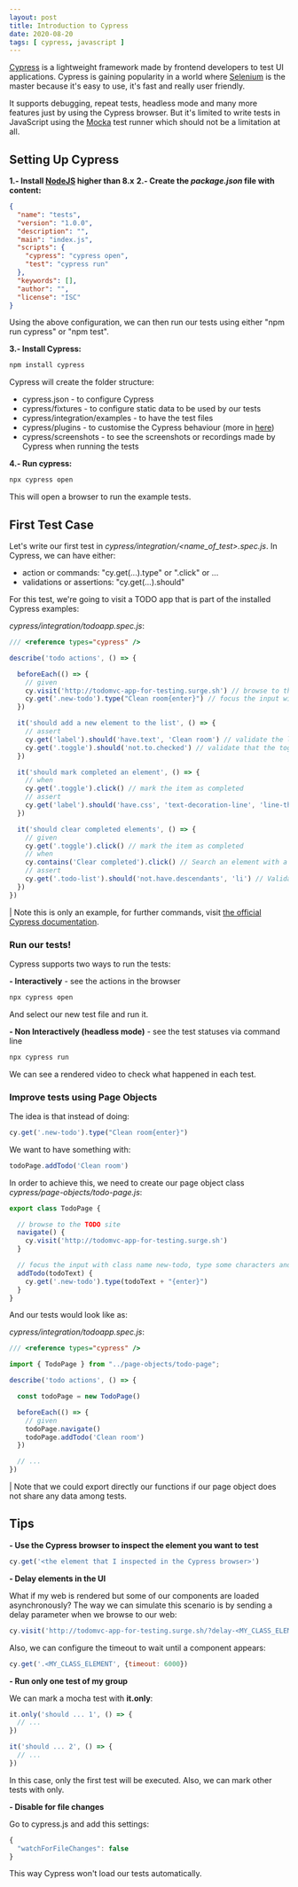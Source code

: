 ```yaml
---
layout: post
title: Introduction to Cypress
date: 2020-08-20
tags: [ cypress, javascript ]
---
```


[Cypress](https://www.cypress.io/) is a lightweight framework made by frontend developers to test UI applications. Cypress is gaining popularity in a world where [Selenium](https://www.selenium.dev/) is the master because it's easy to use, it's fast and really user friendly. 

It supports debugging, repeat tests, headless mode and many more features just by using the Cypress browser. But it's limited to write tests in JavaScript using the [Mocka](https://mochajs.org/) test runner which should not be a limitation at all.

## Setting Up Cypress

**1.- Install [NodeJS](https://nodejs.org/en/) higher than 8.x**
**2.- Create the _package.json_ file with content:**

```json
{
  "name": "tests",
  "version": "1.0.0",
  "description": "",
  "main": "index.js",
  "scripts": {
    "cypress": "cypress open",
    "test": "cypress run"
  },
  "keywords": [],
  "author": "",
  "license": "ISC"
}
```

Using the above configuration, we can then run our tests using either "npm run cypress" or "npm test".

**3.- Install Cypress:**

```sh
npm install cypress
```

Cypress will create the folder structure:

- cypress.json - to configure Cypress
- cypress/fixtures - to configure static data to be used by our tests
- cypress/integration/examples - to have the test files
- cypress/plugins - to customise the Cypress behaviour (more in [here](https://docs.cypress.io/guides/tooling/plugins-guide.html#Use-Cases))
- cypress/screenshots - to see the screenshots or recordings made by Cypress when running the tests

**4.- Run cypress:**

```sh
npx cypress open
```

This will open a browser to run the example tests. 

## First Test Case

Let's write our first test in *cypress/integration/<name_of_test>.spec.js*. In Cypress, we can have either:

- action or commands: "cy.get(...).type" or ".click" or ...
- validations or assertions: "cy.get(...).should"

For this test, we're going to visit a TODO app that is part of the installed Cypress examples:

_cypress/integration/todoapp.spec.js_:
```js
/// <reference types="cypress" />

describe('todo actions', () => {

  beforeEach(() => {
    // given
    cy.visit('http://todomvc-app-for-testing.surge.sh') // browse to this URL
    cy.get('.new-todo').type("Clean room{enter}") // focus the input with class name new-todo, type some characters and click enter
  })

  it('should add a new element to the list', () => {
    // assert
    cy.get('label').should('have.text', 'Clean room') // validate the label is created with expected content
    cy.get('.toggle').should('not.to.checked') // validate that the toggle is not checked
  })

  it('should mark completed an element', () => {
    // when
    cy.get('.toggle').click() // mark the item as completed
    // assert
    cy.get('label').should('have.css', 'text-decoration-line', 'line-through') // validate the label is updated
  })

  it('should clear completed elements', () => {
    // given
    cy.get('.toggle').click() // mark the item as completed
    // when
    cy.contains('Clear completed').click() // Search an element with a text containing 'Clear completed' and click it.
    // assert
    cy.get('.todo-list').should('not.have.descendants', 'li') // Validate that the are no more items
  })
})
```

| Note this is only an example, for further commands, visit [the official Cypress documentation](https://docs.cypress.io/api/api/table-of-contents.html).

### Run our tests!

Cypress supports two ways to run the tests:

**- Interactively** - see the actions in the browser

```sh
npx cypress open
```

And select our new test file and run it.

**- Non Interactively (headless mode)** - see the test statuses via command line

```sh
npx cypress run
```

We can see a rendered video to check what happened in each test.

### Improve tests using Page Objects

The idea is that instead of doing:

```js
cy.get('.new-todo').type("Clean room{enter}")
```

We want to have something with:

```js
todoPage.addTodo('Clean room')
```

In order to achieve this, we need to create our page object class _cypress/page-objects/todo-page.js_:

```js
export class TodoPage {

  // browse to the TODO site
  navigate() {
    cy.visit('http://todomvc-app-for-testing.surge.sh')
  }

  // focus the input with class name new-todo, type some characters and click enter
  addTodo(todoText) {
    cy.get('.new-todo').type(todoText + "{enter}")
  }
}
```

And our tests would look like as:

_cypress/integration/todoapp.spec.js_:
```js
/// <reference types="cypress" />

import { TodoPage } from "../page-objects/todo-page";

describe('todo actions', () => {

  const todoPage = new TodoPage()

  beforeEach(() => {
    // given
    todoPage.navigate()
    todoPage.addTodo('Clean room')
  })

  // ...
})
```

| Note that we could export directly our functions if our page object does not share any data among tests.

## Tips

**- Use the Cypress browser to inspect the element you want to test**

```js
cy.get('<the element that I inspected in the Cypress browser>')
```

**- Delay elements in the UI**

What if my web is rendered but some of our components are loaded asynchronously? The way we can simulate this scenario is by sending a delay parameter when we browse to our web:

```js
cy.visit('http://todomvc-app-for-testing.surge.sh/?delay-<MY_CLASS_ELEMENT=3000') // 3 sec
```

Also, we can configure the timeout to wait until a component appears:

```js
cy.get('.<MY_CLASS_ELEMENT', {timeout: 6000})
```

**- Run only one test of my group**

We can mark a mocha test with **it.only**:

```js
it.only('should ... 1', () => {
  // ...
})

it('should ... 2', () => {
  // ...
})
```

In this case, only the first test will be executed. Also, we can mark other tests with only.

**- Disable for file changes**

Go to cypress.js and add this settings:

```js
{
  "watchForFileChanges": false
}
```

This way Cypress won't load our tests automatically.
